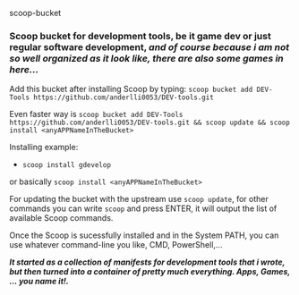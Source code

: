 scoop-bucket

### Scoop bucket for development tools, be it game dev or just regular software development, *and of course because i am not so well organized as it look like, there are also some games in here...*

Add this bucket after installing Scoop by typing: ```scoop bucket add DEV-Tools https://github.com/anderlli0053/DEV-tools.git```

Even faster way is ```scoop bucket add DEV-Tools https://github.com/anderlli0053/DEV-tools.git && scoop update && scoop install <anyAPPNameInTheBucket>```

Installing example:

* ```scoop install gdevelop```

or basically ```scoop install <anyAPPNameInTheBucket>```

For updating the bucket with the upstream use ```scoop update```, for other commands you can write ```scoop``` and press ENTER, it will output the list of available Scoop commands.

Once the Scoop is sucessfully installed and in the System PATH, you can use whatever command-line you like, CMD, PowerShell,...




___It started as a collection of manifests for development tools that i wrote, but then turned into a container of pretty much everything. Apps, Games, ... you name it!.___
